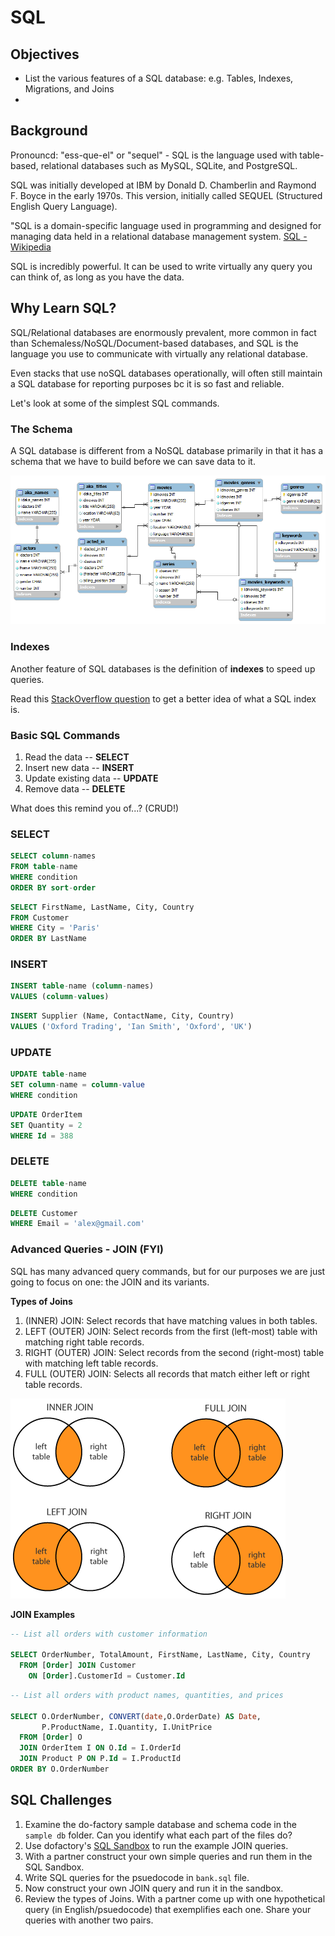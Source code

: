 # SQL

## Objectives

  * List the various features of a SQL database: e.g. Tables, Indexes, Migrations, and Joins
  * 

## Background

Pronouncd: "ess-que-el" or "sequel" - SQL is the language used with table-based, relational databases such as MySQL, SQLite, and PostgreSQL.

SQL was initially developed at IBM by Donald D. Chamberlin and Raymond F. Boyce in the early 1970s. This version, initially called SEQUEL (Structured English Query Language).

"SQL is a domain-specific language used in programming and designed for managing data held in a relational database management system. [SQL -Wikipedia](https://en.wikipedia.org/wiki/SQL)

SQL is incredibly powerful. It can be used to write virtually any query you can think of, as long as you have the data. 

## Why Learn SQL?

SQL/Relational databases are enormously prevalent, more common in fact than Schemaless/NoSQL/Document-based databases, and SQL is the language you use to communicate with virtually any relational database. 

Even stacks that use noSQL databases operationally, will often still maintain a SQL database for reporting purposes bc it is so fast and reliable.

Let's look at some of the simplest SQL commands.

### The Schema

A SQL database is different from a NoSQL database primarily in that it has a schema that we have to build before we can save data to it.

![schema](assets/schema.png)

### Indexes

Another feature of SQL databases is the definition of **indexes** to speed up queries.

Read this [StackOverflow question](https://stackoverflow.com/questions/2955459/what-is-an-index-in-sql) to get a better idea of what a SQL index is.

### Basic SQL Commands

1. Read the data  --  **SELECT**
1. Insert new data  --  **INSERT**
1. Update existing data  --  **UPDATE**
1. Remove data  --  **DELETE**

What does this remind you of...? (CRUD!)

### SELECT

```sql
SELECT column-names
FROM table-name
WHERE condition
ORDER BY sort-order
```

```sql
SELECT FirstName, LastName, City, Country 
FROM Customer
WHERE City = 'Paris'
ORDER BY LastName
```

### INSERT

```sql
INSERT table-name (column-names)
VALUES (column-values)
```

```sql
INSERT Supplier (Name, ContactName, City, Country)
VALUES ('Oxford Trading', 'Ian Smith', 'Oxford', 'UK')
```

### UPDATE

```sql
UPDATE table-name
SET column-name = column-value
WHERE condition
```

```sql
UPDATE OrderItem
SET Quantity = 2
WHERE Id = 388
```

### DELETE

```sql
DELETE table-name
WHERE condition
```

```sql
DELETE Customer
WHERE Email = 'alex@gmail.com'
```

### Advanced Queries - JOIN (FYI)

SQL has many advanced query commands, but for our purposes we are just going to focus on one: the JOIN and its variants.

**Types of Joins**

1. (INNER) JOIN: Select records that have matching values in both tables.
1. LEFT (OUTER) JOIN: Select records from the first (left-most) table with matching right table records.
1. RIGHT (OUTER) JOIN: Select records from the second (right-most) table with matching left table records.
1. FULL (OUTER) JOIN: Selects all records that match either left or right table records.

![sql-joins](assets/sql-joins.png)

**JOIN Examples**

```sql
-- List all orders with customer information 

SELECT OrderNumber, TotalAmount, FirstName, LastName, City, Country
  FROM [Order] JOIN Customer
    ON [Order].CustomerId = Customer.Id
```

```sql
-- List all orders with product names, quantities, and prices 

SELECT O.OrderNumber, CONVERT(date,O.OrderDate) AS Date, 
       P.ProductName, I.Quantity, I.UnitPrice 
  FROM [Order] O 
  JOIN OrderItem I ON O.Id = I.OrderId 
  JOIN Product P ON P.Id = I.ProductId
ORDER BY O.OrderNumber
```

## SQL Challenges

1. Examine the do-factory sample database and schema code in the `sample db` folder. Can you identify what each part of the files do?
1. Use dofactory's [SQL Sandbox](http://www.dofactory.com/sql/sandbox) to run the example JOIN queries. 
1. With a partner construct your own simple queries and run them in the SQL Sandbox.
1. Write SQL queries for the psuedocode in `bank.sql` file.
1. Now construct your own JOIN query and run it in the sandbox.
1. Review the types of Joins. With a partner come up with one hypothetical query (in English/psuedocode) that exemplifies each one. Share your queries with another two pairs.
